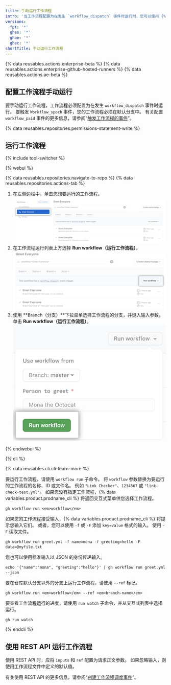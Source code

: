 ```yaml
---
title: 手动运行工作流程
intro: '当工作流程配置为在发生 `workflow_dispatch` 事件时运行时，您可以使用 {% data variables.product.prodname_dotcom %}、{% data variables.product.prodname_cli %} 或 REST API 上的 Actions 选项卡运行工作流程。'
versions:
  fpt: '*'
  ghes: '*'
  ghae: '*'
  ghec: '*'
shortTitle: 手动运行工作流程
---
```


{% data reusables.actions.enterprise-beta %}
{% data reusables.actions.enterprise-github-hosted-runners %}
{% data reusables.actions.ae-beta %}

## 配置工作流程手动运行

要手动运行工作流程，工作流程必须配置为在发生 `workflow_dispatch` 事件时运行。 要触发 `Workflow_spoch` 事件，您的工作流程必须在默认分支中。 有关配置 `workflow_paid` 事件的更多信息，请参阅“[触发工作流程的事件](/actions/reference/events-that-trigger-workflows#workflow_dispatch)”。

{% data reusables.repositories.permissions-statement-write %}

## 运行工作流程

{% include tool-switcher %}

{% webui %}

{% data reusables.repositories.navigate-to-repo %}
{% data reusables.repositories.actions-tab %}
1. 在左侧边栏中，单击您想要运行的工作流程。 ![操作选择工作流程](/assets/images/actions-select-workflow.png)
1. 在工作流程运行列表上方选择 **Run workflow（运行工作流程）**。 ![操作工作流程调度](/assets/images/actions-workflow-dispatch.png)
1. 使用 **Branch（分支）**下拉菜单选择工作流程的分支，并键入输入参数。 单击 **Run workflow（运行工作流程）**。 ![操作手动运行工作流程](/assets/images/actions-manually-run-workflow.png)

{% endwebui %}

{% cli %}

{% data reusables.cli.cli-learn-more %}

要运行工作流程，请使用 `workflow run` 子命令。 将 `workflow` 参数替换为要运行的工作流程的名称、ID 或文件名。 例如 `"Link Checker"`、`1234567` 或 `"link-check-test.yml"`。 如果您没有指定工作流程，{% data variables.product.prodname_cli %} 将返回交互式菜单供您选择工作流程。

```shell
gh workflow run <em>workflow</em>
```

如果您的工作流程接受输入，{% data variables.product.prodname_cli %} 将提示您输入它们。 或者，您可以使用 `-f` 或 `-F` 添加 `key=value` 格式的输入。 使用 `-F` 读取文件。

```shell
gh workflow run greet.yml -f name=mona -f greeting=hello -F data=@myfile.txt
```

您也可以使用标准输入以 JSON 的身份传递输入。

```shell
echo '{"name":"mona", "greeting":"hello"}' | gh workflow run greet.yml --json
```

要在仓库默认分支以外的分支上运行工作流程，请使用 `--ref` 标记。

```shell
gh workflow run <em>workflow</em> --ref <em>branch-name</em>
```

要查看工作流程运行的进度，请使用 `run watch` 子命令，并从交互式列表中选择运行。

```shell
gh run watch
```

{% endcli %}

## 使用 REST API 运行工作流程

使用 REST API 时，应将 `inputs` 和 `ref` 配置为请求正文参数。 如果忽略输入，则使用工作流程文件中定义的默认值。

有关使用 REST API 的更多信息，请参阅“[创建工作流程调度事件](/rest/reference/actions/#create-a-workflow-dispatch-event)”。
